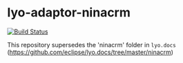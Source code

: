 # lyo-adaptor-ninacrm

[![Build Status](https://semaphoreci.com/api/v1/berezovskyi/lyo-adaptor-ninacrm/branches/master/badge.svg)](https://semaphoreci.com/berezovskyi/lyo-adaptor-ninacrm)

This repository supersedes the 'ninacrm' folder in `lyo.docs` (https://github.com/eclipse/lyo.docs/tree/master/ninacrm)
